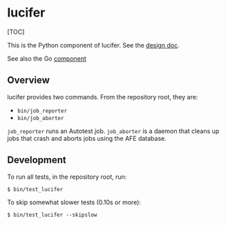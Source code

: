# lucifer

[TOC]

This is the Python component of lucifer.  See the [design
doc](http://goto.google.com/monitor_db_per_job_refactor).

See also the Go
[component](https://chromium.googlesource.com/chromiumos/infra/lucifer)

## Overview

lucifer provides two commands.  From the repository root, they are:

- `bin/job_reporter`
- `bin/job_aborter`

`job_reporter` runs an Autotest job. `job_aborter` is a daemon that
cleans up jobs that crash and aborts jobs using the AFE database.

## Development

To run all tests, in the repository root, run:

    $ bin/test_lucifer

To skip somewhat slower tests (0.10s or more):

    $ bin/test_lucifer --skipslow
